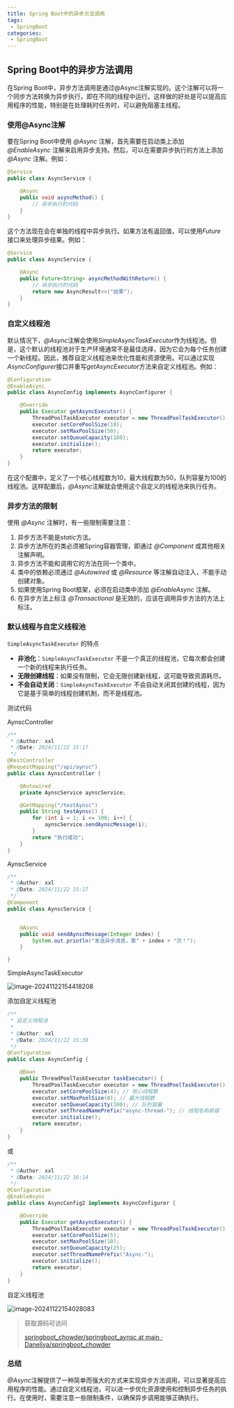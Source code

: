 ```yaml
---
title: Spring Boot中的异步方法调用
tags:
 - SpringBoot
categories: 
 - SpringBoot
---
```




## Spring Boot中的异步方法调用

在Spring Boot中，异步方法调用是通过@Async注解实现的。这个注解可以将一个同步方法转换为异步执行，即在不同的线程中运行。这样做的好处是可以提高应用程序的性能，特别是在处理耗时任务时，可以避免阻塞主线程。

### 使用@Async注解

要在Spring Boot中使用 *@Async* 注解，首先需要在启动类上添加 *@EnableAsync* 注解来启用异步支持。然后，可以在需要异步执行的方法上添加 *@Async* 注解。例如：

~~~java
@Service
public class AsyncService {

    @Async
    public void asyncMethod() {
    	// 异步执行的代码
    }
}
~~~

这个方法现在会在单独的线程中异步执行。如果方法有返回值，可以使用*Future*接口来处理异步结果。例如：

~~~java
@Service
public class AsyncService {

    @Async
    public Future<String> asyncMethodWithReturn() {
        // 异步执行的代码
        return new AsyncResult<>("结果");
    }
}
~~~

### 自定义线程池

默认情况下，*@Async*注解会使用*SimpleAsyncTaskExecutor*作为线程池。但是，这个默认的线程池对于生产环境通常不是最佳选择，因为它会为每个任务创建一个新线程。因此，推荐自定义线程池来优化性能和资源使用。可以通过实现*AsyncConfigurer*接口并重写*getAsyncExecutor*方法来自定义线程池。例如：

~~~java
@Configuration
@EnableAsync
public class AsyncConfig implements AsyncConfigurer {

    @Override
    public Executor getAsyncExecutor() {
        ThreadPoolTaskExecutor executor = new ThreadPoolTaskExecutor();
        executor.setCorePoolSize(10);
        executor.setMaxPoolSize(50);
        executor.setQueueCapacity(100);
        executor.initialize();
        return executor;
    }
}
~~~

在这个配置中，定义了一个核心线程数为10，最大线程数为50，队列容量为100的线程池。这样配置后，*@Async*注解就会使用这个自定义的线程池来执行任务。

### 异步方法的限制

使用 *@Async* 注解时，有一些限制需要注意：

1. 异步方法不能是*static*方法。
2. 异步方法所在的类必须被Spring容器管理，即通过 *@Component* 或其他相关注解声明。
3. 异步方法不能和调用它的方法在同一个类中。
4. 类中的依赖必须通过 *@Autowired* 或 *@Resource* 等注解自动注入，不能手动创建对象。
5. 如果使用Spring Boot框架，必须在启动类中添加 *@EnableAsync* 注解。
6. 在异步方法上标注 *@Transactional* 是无效的，应该在调用异步方法的方法上标注。



### 默认线程与自定义线程池

`SimpleAsyncTaskExecutor` 的特点

- **非池化**：`SimpleAsyncTaskExecutor` 不是一个真正的线程池，它每次都会创建一个新的线程来执行任务。
- **无限创建线程**：如果没有限制，它会无限创建新线程，这可能导致资源耗尽。
- **不会自动关闭**：`SimpleAsyncTaskExecutor` 不会自动关闭其创建的线程，因为它是基于简单的线程创建机制，而不是线程池。

测试代码

AynscController

~~~java
/**
 * @Author: xxl
 * @Date: 2024/11/22 15:17
 */
@RestController
@RequestMapping("/api/aynsc")
public class AynscController {

    @Autowired
    private AynscService aynscService;

    @GetMapping("/testAynsc")
    public String testAynsc() {
        for (int i = 1; i <= 100; i++) {
            aynscService.sendAynscMessage(i);
        }
        return "执行成功";
    }
}
~~~

AynscService

~~~java
/**
 * @Author: xxl
 * @Date: 2024/11/22 15:17
 */
@Component
public class AynscService {


    @Async
    public void sendAynscMessage(Integer index) {
        System.out.println("发送异步消息，第" + index + "次！");
    }

}
~~~

SimpleAsyncTaskExecutor

![image-20241122154418208](22_SpringBoot中的异步方法调用.assets/image-20241122154418208.png)

添加自定义线程池

~~~java
/**
 * 自定义线程池
 *
 * @Author: xxl
 * @Date: 2024/11/22 15:38
 */
@Configuration
public class AsyncConfig {

    @Bean
    public ThreadPoolTaskExecutor taskExecutor() {
        ThreadPoolTaskExecutor executor = new ThreadPoolTaskExecutor();
        executor.setCorePoolSize(4); // 核心线程数
        executor.setMaxPoolSize(8); // 最大线程数
        executor.setQueueCapacity(100); // 队列容量
        executor.setThreadNamePrefix("async-thread-"); // 线程名称前缀
        executor.initialize();
        return executor;
    }
}
~~~

或

~~~java
/**
 * @Author: xxl
 * @Date: 2024/11/22 16:14
 */
@Configuration
@EnableAsync
public class AsyncConfig2 implements AsyncConfigurer {

    @Override
    public Executor getAsyncExecutor() {
        ThreadPoolTaskExecutor executor = new ThreadPoolTaskExecutor();
        executor.setCorePoolSize(5);
        executor.setMaxPoolSize(10);
        executor.setQueueCapacity(25);
        executor.setThreadNamePrefix("Async-");
        executor.initialize();
        return executor;
    }
}
~~~

自定义线程池

![image-20241122154028083](22_SpringBoot中的异步方法调用.assets/image-20241122154028083.png)

> 获取源码可访问
>
> [springboot_chowder/springboot_aynsc at main · Daneliya/springboot_chowder](https://github.com/Daneliya/springboot_chowder/tree/main/springboot_aynsc)

### 总结

*@Async*注解提供了一种简单而强大的方式来实现异步方法调用，可以显著提高应用程序的性能。通过自定义线程池，可以进一步优化资源使用和控制异步任务的执行。在使用时，需要注意一些限制条件，以确保异步调用能够正确执行。